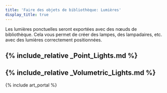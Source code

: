 ```yaml
---
title: 'Faire des objets de bibliothèque: Lumières'
display_title: true
---
```

Les lumières ponctuelles seront exportées avec des nœuds de bibliothèque. Cela vous permet de créer des lampes, des lampadaires, etc. avec des lumières correctement positionnées.

## {% include_relative _Point_Lights.md %}

## {% include_relative _Volumetric_Lights.md %}

{% include art_portal %}
